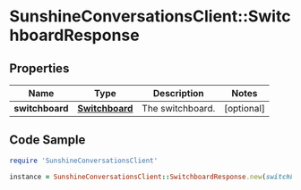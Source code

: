 # SunshineConversationsClient::SwitchboardResponse

## Properties

Name | Type | Description | Notes
------------ | ------------- | ------------- | -------------
**switchboard** | [**Switchboard**](Switchboard.md) | The switchboard. | [optional] 

## Code Sample

```ruby
require 'SunshineConversationsClient'

instance = SunshineConversationsClient::SwitchboardResponse.new(switchboard: null)
```


